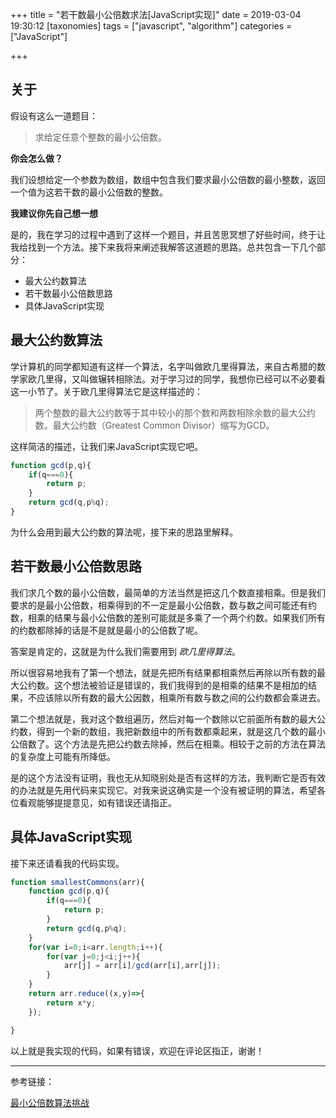 +++
title = "若干数最小公倍数求法[JavaScript实现]" 
date = 2019-03-04 19:30:12
[taxonomies]
tags = ["javascript", "algorithm"]
categories = ["JavaScript"]
		
+++

## 关于

假设有这么一道题目：

> 求给定任意个整数的最小公倍数。

**你会怎么做？**

我们设想给定一个参数为数组，数组中包含我们要求最小公倍数的最小整数，返回一个值为这若干数的最小公倍数的整数。

**我建议你先自己想一想**

是的，我在学习的过程中遇到了这样一个题目，并且苦思冥想了好些时间，终于让我给找到一个方法。接下来我将来阐述我解答这道题的思路。总共包含一下几个部分：

* 最大公约数算法
* 若干数最小公倍数思路
* 具体JavaScript实现

## 最大公约数算法

学计算机的同学都知道有这样一个算法，名字叫做欧几里得算法，来自古希腊的数学家欧几里得，又叫做辗转相除法。对于学习过的同学，我想你已经可以不必要看这一小节了。关于欧几里得算法它是这样描述的：

> 两个整数的最大公约数等于其中较小的那个数和两数相除余数的最大公约数。最大公约数（Greatest Common Divisor）缩写为GCD。

这样简洁的描述，让我们来JavaScript实现它吧。

```Javascript
function gcd(p,q){
	if(q===0){
		return p;
	}
	return gcd(q,p%q);
}
```

为什么会用到最大公约数的算法呢，接下来的思路里解释。

## 若干数最小公倍数思路

我们求几个数的最小公倍数，最简单的方法当然是把这几个数直接相乘。但是我们要求的是最小公倍数，相乘得到的不一定是最小公倍数，数与数之间可能还有约数，相乘的结果与最小公倍数的差别可能就是多乘了一个两个约数。如果我们所有的约数都除掉的话是不是就是最小的公倍数了呢。

答案是肯定的，这就是为什么我们需要用到 _欧几里得算法_。

所以很容易地我有了第一个想法，就是先把所有结果都相乘然后再除以所有数的最大公约数。这个想法被验证是错误的，我们我得到的是相乘的结果不是相加的结果，不应该除以所有数的最大公因数，相乘所有数与数之间的公约数都会乘进去。

第二个想法就是，我对这个数组遍历，然后对每一个数除以它前面所有数的最大公约数，得到一个新的数组，我把新数组中的所有数都乘起来，就是这几个数的最小公倍数了。这个方法是先把公约数去除掉，然后在相乘。相较于之前的方法在算法的复杂度上可能有所降低。

是的这个方法没有证明，我也无从知晓别处是否有这样的方法，我判断它是否有效的办法就是先用代码来实现它。对我来说这确实是一个没有被证明的算法，希望各位看观能够提提意见，如有错误还请指正。

## 具体JavaScript实现

接下来还请看我的代码实现。

```JavaScript
function smallestCommons(arr){
	function gcd(p,q){
		if(q===0){
			return p;
		}
		return gcd(q,p%q);
	}
	for(var i=0;i<arr.length;i++){
        for(var j=0;j<i;j++){
            arr[j] = arr[i]/gcd(arr[i],arr[j]);
        }
    }
	return arr.reduce((x,y)=>{
		return x*y;
	});

}
```
以上就是我实现的代码，如果有错误，欢迎在评论区指正，谢谢！


**********************

参考链接：

[最小公倍数算法挑战](https://www.w3cschool.cn/codecamp/smallest-common-multiple.html)

